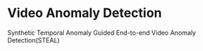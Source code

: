 # Video Anomaly Detection
 Synthetic Temporal Anomaly Guided End-to-end Video Anomaly Detection(STEAL)
